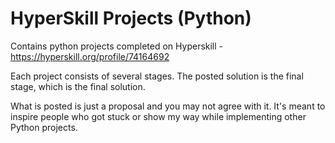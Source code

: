 # HyperSkill Projects (Python)

Contains python projects completed on Hyperskill -
https://hyperskill.org/profile/74164692

Each project consists of several stages. The posted solution is the final stage, which is the final solution.

What is posted is just a proposal and you may not agree with it.
It's meant to inspire people who got stuck or show my way while implementing other Python projects.
